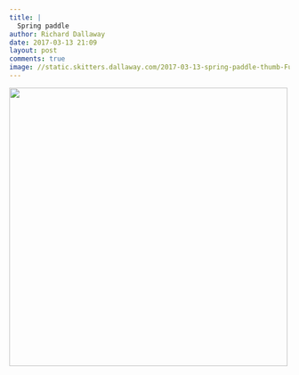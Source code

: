 ```yaml
---
title: |
  Spring paddle
author: Richard Dallaway
date: 2017-03-13 21:09
layout: post
comments: true
image: //static.skitters.dallaway.com/2017-03-13-spring-paddle-thumb-FullSizeRender.jpg
---
```


<div>
        <a href="//static.skitters.dallaway.com/2017-03-13-spring-paddle-fullsize-FullSizeRender.jpg">
          <img src="//static.skitters.dallaway.com/2017-03-13-spring-paddle-thumb-FullSizeRender.jpg" width="500" height="500"/>
        </a>
      </div>


  
      